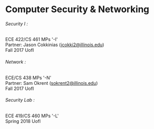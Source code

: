 # Computer Security & Networking
###### Security I :
ECE 422/CS 461 MPs '-I'  
Partner: Jason Cokkinias (jcokki2@illinois.edu)  
Fall 2017 UofI  
###### Network :
ECE/CS 438 MPs '-N'  
Partner: Sam Okrent (sokrent2@illinois.edu)  
Fall 2017 UofI  
###### Security Lab :
ECE 419/CS 460 MPs '-L'  
Spring 2018 UofI
